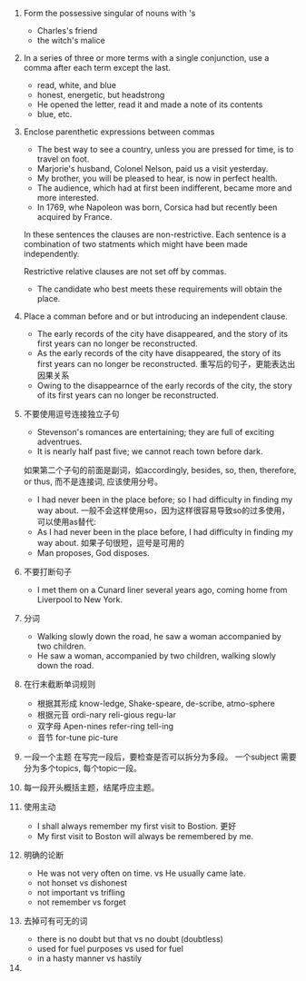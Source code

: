 1. Form the possessive singular of nouns with 's
    - Charles's friend
    - the witch's malice

2. In a series of three or more terms with a single conjunction, use a comma after each term except the last.
    - read, white, and blue
    - honest, energetic, but headstrong
    - He opened the letter, read it and made a note of its contents
    - blue, etc.

3. Enclose parenthetic expressions between commas
    - The best way to see a country, unless you are pressed for time, is to travel on foot.
    - Marjorie's husband, Colonel Nelson, paid us a visit yesterday.
    - My brother, you will be pleased to hear, is now in perfect health.
    - The audience, which had at first been indifferent, became more and more interested.
    - In 1769, whe Napoleon was born, Corsica had but recently been acquired by France.

    In these sentences the clauses are non-restrictive. Each sentence is a combination of two statments which might have been made independently.

    Restrictive relative clauses are not set off by commas.
    - The candidate who best meets these requirements will obtain the place.

4. Place a comman before and or but introducing an independent clause.
    - The early records of the city have disappeared, and the story of its first years can no longer be reconstructed.
    - As the early records of the city have disappeared, the story of its first years can no longer be reconstructed. 重写后的句子，更能表达出因果关系
    - Owing to the disappearnce of the early records of the city, the story of its first years can no longer be reconstructed.

5. 不要使用逗号连接独立子句
    - Stevenson's romances are entertaining; they are full of exciting adventrues.
    - It is nearly half past five; we cannot reach town before dark.

    如果第二个子句的前面是副词，如accordingly, besides, so, then, therefore, or thus, 而不是连接词, 应该使用分号。 
    - I had never been in the place before; so I had difficulty in finding my way about.
    一般不会这样使用so，因为这样很容易导致so的过多使用，可以使用as替代:
    - As I had never been in the place before, I had difficulty in finding my way about.
    如果子句很短，逗号是可用的
    - Man proposes, God disposes.

6. 不要打断句子
    - I met them on a Cunard liner several years ago, coming home from Liverpool to New York.

7. 分词
    - Walking slowly down the road, he saw a woman accompanied by two children.
    - He saw a woman, accompanied by two children, walking slowly down the road.

8. 在行末截断单词规则
    - 根据其形成 know-ledge, Shake-speare, de-scribe, atmo-sphere
    - 根据元音 ordi-nary reli-gious regu-lar
    - 双字母 Apen-nines refer-ring tell-ing
    - 音节 for-tune pic-ture

9. 一段一个主题
在写完一段后，要检查是否可以拆分为多段。
一个subject 需要分为多个topics, 每个topic一段。

10. 每一段开头概括主题，结尾呼应主题。

11. 使用主动
    - I shall always remember my first visit to Bostion. 更好
    - My first visit to Boston will always be remembered by me.

12. 明确的论断
    - He was not very often on time. vs He usually came late.
    - not honset vs dishonest
    - not important vs trifling
    - not remember vs forget

13. 去掉可有可无的词
    - there is no doubt but that  vs no doubt (doubtless)
    - used for fuel purposes  vs used for fuel
    - in a hasty manner vs hastily

14. 

